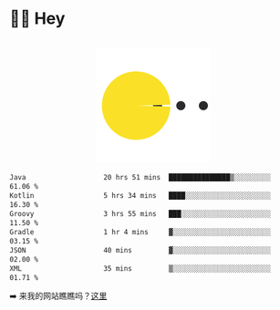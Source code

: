 
# 👋🏻 Hey
<div align="center">
	<br>
	<img src="https://raw.githubusercontent.com/Aniket965/Aniket965/master/pacman.svg?sanitize=true" width="200" height="200">
	<br>
</div>

<!--START_SECTION:waka-->

```text
Java                   20 hrs 51 mins  ███████████████▒░░░░░░░░░   61.06 %
Kotlin                 5 hrs 34 mins   ████░░░░░░░░░░░░░░░░░░░░░   16.30 %
Groovy                 3 hrs 55 mins   ███░░░░░░░░░░░░░░░░░░░░░░   11.50 %
Gradle                 1 hr 4 mins     ▓░░░░░░░░░░░░░░░░░░░░░░░░   03.15 %
JSON                   40 mins         ▓░░░░░░░░░░░░░░░░░░░░░░░░   02.00 %
XML                    35 mins         ▒░░░░░░░░░░░░░░░░░░░░░░░░   01.71 %
```

<!--END_SECTION:waka-->

 ➡️  来我的网站瞧瞧吗？[这里](https://www.shaolongfei.com)
